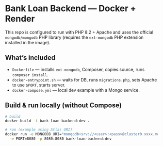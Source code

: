# Bank Loan Backend — Docker + Render

This repo is configured to run with PHP 8.2 + Apache and uses the official `mongodb/mongodb` PHP library (requires the `ext-mongodb` PHP extension installed in the image).

## What’s included
- `Dockerfile` — installs `ext-mongodb`, Composer, copies source, runs `composer install`.
- `docker-entrypoint.sh` — waits for DB, runs `migrations.php`, sets Apache to use `$PORT`, starts server.
- `docker-compose.yml` — local dev example with a Mongo service.

## Build & run locally (without Compose)
```bash
# build
docker build -t bank-loan-backend:dev .

# run (example using Atlas URI)
docker run -e MONGODB_URI="mongodb+srv://<user>:<pass>@cluster0.xxxx.mongodb.net/dbname" \
  -e PORT=8080 -p 8080:8080 bank-loan-backend:dev
